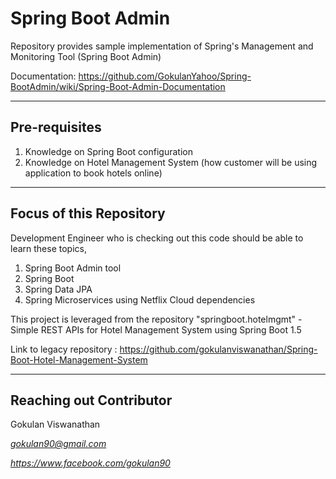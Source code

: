 # Spring Boot Admin
Repository provides sample implementation of Spring's Management and Monitoring Tool (Spring Boot Admin)

Documentation: https://github.com/GokulanYahoo/Spring-BootAdmin/wiki/Spring-Boot-Admin-Documentation

--------------
Pre-requisites
--------------

1. Knowledge on Spring Boot configuration
2. Knowledge on Hotel Management System (how customer will be using application to book hotels online)

------------------------
Focus of this Repository
------------------------

Development Engineer who is checking out this code should be able to learn these topics,

1. Spring Boot Admin tool
2. Spring Boot
3. Spring Data JPA
4. Spring Microservices using Netflix Cloud dependencies

This project is leveraged from the repository "springboot.hotelmgmt" - Simple REST APIs for Hotel Management System using Spring Boot 1.5

Link to legacy repository : https://github.com/gokulanviswanathan/Spring-Boot-Hotel-Management-System

------------------------
Reaching out Contributor
------------------------

Gokulan Viswanathan

*gokulan90@gmail.com*

*https://www.facebook.com/gokulan90*
